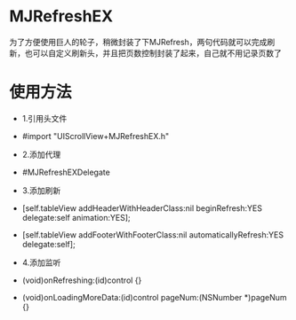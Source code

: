 # MJRefreshEX
为了方便使用巨人的轮子，稍微封装了下MJRefresh，两句代码就可以完成刷新，也可以自定义刷新头，并且把页数控制封装了起来，自己就不用记录页数了


# 使用方法
* 1.引用头文件
 * #import "UIScrollView+MJRefreshEX.h"

* 2.添加代理
 * #MJRefreshEXDelegate

* 3.添加刷新
 * [self.tableView addHeaderWithHeaderClass:nil beginRefresh:YES delegate:self animation:YES];
 * [self.tableView addFooterWithFooterClass:nil automaticallyRefresh:YES delegate:self];

* 4.添加监听
- (void)onRefreshing:(id)control {}

- (void)onLoadingMoreData:(id)control pageNum:(NSNumber *)pageNum {}

